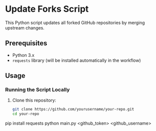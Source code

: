 # Update Forks Script

This Python script updates all forked GitHub repositories by merging upstream changes.

## Prerequisites

- Python 3.x
- `requests` library (will be installed automatically in the workflow)

## Usage

### Running the Script Locally

1. Clone this repository:
   ```bash
   git clone https://github.com/yourusername/your-repo.git
   cd your-repo
pip install requests
python main.py <github_token> <github_username>
